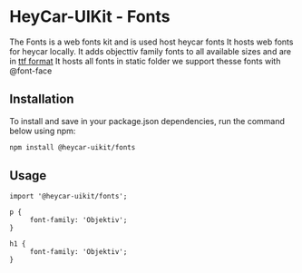 # HeyCar-UIKit - Fonts

The Fonts is a web fonts kit and is used host heycar fonts
It hosts web fonts for heycar locally. It adds objecttiv family fonts to all available sizes and are in [ttf format](https://en.wikipedia.org/wiki/TrueType)
It hosts all fonts in static folder we support thesse fonts with @font-face

## Installation

To install and save in your package.json dependencies, run the command below using npm:

```bash
npm install @heycar-uikit/fonts
```

## Usage

```tsx
import '@heycar-uikit/fonts';

p {
     font-family: 'Objektiv';
}

h1 {
     font-family: 'Objektiv';
}
```
